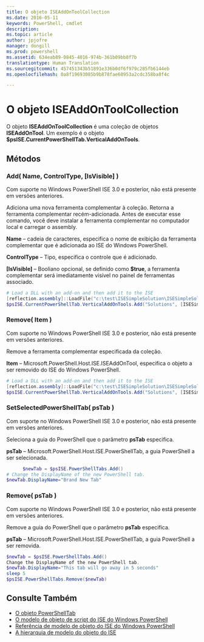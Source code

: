 ```yaml
---
title: O objeto ISEAddOnToolCollection
ms.date: 2016-05-11
keywords: PowerShell, cmdlet
description: 
ms.topic: article
author: jpjofre
manager: dongill
ms.prod: powershell
ms.assetid: 634eab89-0845-4016-974b-361b09bb8f7b
translationtype: Human Translation
ms.sourcegitcommit: 457451343b51891e336b0df6f979c285fb6144eb
ms.openlocfilehash: 0a8f19693085b9b878fae60953a2cdc358ba8f4c

---
```


# O objeto ISEAddOnToolCollection
  O objeto **ISEAddOnToolCollection** é uma coleção de objetos **ISEAddOnTool**. Um exemplo é o objeto **$psISE.CurrentPowerShellTab.VerticalAddOnTools**.

## Métodos

### Add\( Name, ControlType, \[IsVisible\] \)
  Com suporte no Windows PowerShell ISE 3.0 e posterior, não está presente em versões anteriores. 

 Adiciona uma nova ferramenta complementar à coleção. Retorna a ferramenta complementar recém-adicionada. Antes de executar esse comando, você deve instalar a ferramenta complementar no computador local e carregar o assembly.

 **Name** – cadeia de caracteres, especifica o nome de exibição da ferramenta complementar que é adicionada ao ISE do Windows PowerShell.

 **ControlType** – Tipo, especifica o controle que é adicionado.

 **\[IsVisible\]** – Booliano opcional, se definido como **$true**, a ferramenta complementar será imediatamente visível no painel de ferramentas associado.

```PowerShell
# Load a DLL with an add-on and then add it to the ISE
[reflection.assembly]::LoadFile("c:\test\ISESimpleSolution\ISESimpleSolution.dll")
$psISE.CurrentPowerShellTab.VerticalAddOnTools.Add("Solutions", [ISESimpleSolution.Solution], $true)
```

### Remove\( Item \)
  Com suporte no Windows PowerShell ISE 3.0 e posterior, não está presente em versões anteriores. 

 Remove a ferramenta complementar especificada da coleção.

 **Item** – Microsoft.PowerShell.Host.ISE.ISEAddOnTool, especifica o objeto a ser removido do ISE do Windows PowerShell.

```PowerShell
# Load a DLL with an add-on and then add it to the ISE
[reflection.assembly]::LoadFile("c:\test\ISESimpleSolution\ISESimpleSolution.dll")
$psISE.CurrentPowerShellTab.VerticalAddOnTools.Add("Solutions", [ISESimpleSolution.Solution], $true)
```

### SetSelectedPowerShellTab\( psTab \)
  Com suporte no Windows PowerShell ISE 3.0 e posterior, não está presente em versões anteriores. 

 Seleciona a guia do PowerShell que o parâmetro **psTab** especifica.

 **psTab** – Microsoft.PowerShell.Host.ISE.PowerShellTab, a guia PowerShell a ser selecionada.

```PowerShell
      $newTab = $psISE.PowerShellTabs.Add()
# Change the DisplayName of the new PowerShell tab. 
$newTab.DisplayName="Brand New Tab"
```

### Remove\( psTab \)
  Com suporte no Windows PowerShell ISE 3.0 e posterior, não está presente em versões anteriores. 

 Remove a guia do PowerShell que o parâmetro **psTab** especifica.

 **psTab** – Microsoft.PowerShell.Host.ISE.PowerShellTab, a guia PowerShell a ser removida.

```PowerShell
$newTab = $psISE.PowerShellTabs.Add()
Change the DisplayName of the new PowerShell tab. 
$newTab.DisplayName="This tab will go away in 5 seconds" 
sleep 5 
$psISE.PowerShellTabs.Remove($newTab)
```

## Consulte Também
- [O objeto PowerShellTab](The-PowerShellTab-Object.md) 
- [O modelo de objeto de script do ISE do Windows PowerShell](The-Windows-PowerShell-ISE-Scripting-Object-Model.md) 
- [Referência de modelo de objeto do ISE do Windows PowerShell](Windows-PowerShell-ISE-Object-Model-Reference.md) 
- [A hierarquia de modelo do objeto do ISE](The-ISE-Object-Model-Hierarchy.md)

  



<!--HONumber=Sep16_HO4-->


